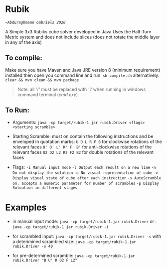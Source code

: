 # Rubik
_*`~Abduraghmaan Gabriels 2020`*_

A Simple 3x3 Rubiks cube solver developed in Java
Uses the Half-Turn Metric system and does not include slices
(does not rotate the middle layer in any of the axis)
## To compile:
Make sure you have Maven and Java JRE version 8 (minimum requirement) installed
then open you command line and run:
`sh compile.sh`
alternatively:
`clear && mvn clean && mvn package`
>Note: all *'/'* must be replaced with *'\\'* when running in windows command terminal (*cmd.exe*)
## To Run:
- Arguments:
	`java -cp target/rubik-1.jar rubik.Driver <flags> <starting scramble>`
>
- Starting Scramble:
	must on contain the following instructions and be enveloped in quotation marks:
	`U D L R F B` for clockwise rotations of the relevant faces
	`U' D' L' R' F' B'` for anti-clockwise rotations of the relevant faces
	`U2 D2 L2 R2 F2 B2` for double rotations of the relevant faces
>
- Flags:
	`-i	Manual input mode`
	`-l	Output each result on a new line`
	`-n	Do not display the solution`
	`-o No visual representation of cube`
	`-v Display visual state of cube after each instruction`
	`-s AutoScramble on, accepts a numeric parameter for number of scrambles`
	`-p Display Soloution in different stages`
>
# Examples
- in manual input mode:
	`java -cp target/rubik-1.jar rubik.Driver`
	or : `java -cp target/rubik-1.jar rubik.Driver -i`
>
- for scrambled input:
	`java -cp target/rubik-1.jar rubik.Driver -s`
	with a deterimined scrambled size: `java -cp target/rubik-1.jar rubik.Driver -s 40`
>
- for pre-determined scramble:
	`java -cp target/rubik-1.jar rubik.Driver "B U' R D2 F L2"`